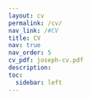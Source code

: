 ```yaml
---
layout: cv
permalink: /cv/
nav_link: /#CV
title: CV
nav: true
nav_order: 5
cv_pdf: joseph-cv.pdf
description:
toc:
  sidebar: left
---
```

